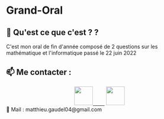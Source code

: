 # Grand-Oral

## 🚀 Qu'est ce que c'est ? ?
C'est mon oral de fin d'année composé de 2 questions sur les mathématique et l'informatique passé le 22 juin 2022


## :mailbox: Me contacter :
<div align="center">
<a href="https://instagram.com/matth_gdl/"><img src="https://github.com/MMMatth/MMMatth/blob/main/img/instagram.png" width="50px">&nbsp;&nbsp;&nbsp;&nbsp;&nbsp;&nbsp;&nbsp;&nbsp;</a>
<a href="https://github.com/MMMatth"><img src="https://github.com/MMMatth/MMMatth/blob/main/img/github.png" width="50px"></a>
</div>
📧 Mail : matthieu.gaudel04@gmail.com
